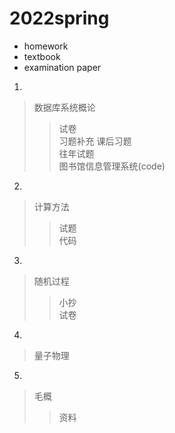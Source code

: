 # 2022spring
+ homework
+ textbook
+ examination paper
1.
>数据库系统概论
>>试卷<br>
>>习题补充 课后习题<br>
>>往年试题<br>
>>图书馆信息管理系统(code)<br>
2.
>计算方法
>>试题<br>
>>代码<br>
3.
>随机过程
>>小抄<br>
>>试卷<br>
4.
>量子物理<br>
5.
>毛概
>>资料<br>
